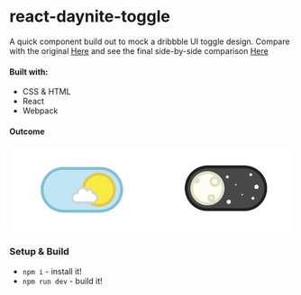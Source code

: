 # react-daynite-toggle
A quick component build out to mock a dribbble UI toggle design. Compare with the original [Here](https://dribbble.com/shots/1909289-Day-Night-Toggle-Button-GIF) and see the final side-by-side comparison [Here](http://tjtc.me/react-daynite-toggle/)

#### Built with:
  * CSS & HTML
  * React
  * Webpack

#### Outcome
![](./src/assets/toggles.png)

### Setup & Build
  * `npm i` - install it!
  * `npm run dev` - build it!
